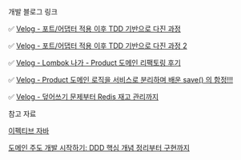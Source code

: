 개발 블로그 링크

✅ [Velog - 포트/어댑터 적용 이후 TDD 기반으로 다진 과정](https://velog.io/@bigjins/%ED%8F%AC%ED%8A%B8%EC%96%B4%EB%8C%91%ED%84%B0-%EC%A0%81%EC%9A%A9-%EC%9D%B4%ED%9B%84-%EC%84%9C%EB%B9%84%EC%8A%A4-%EB%A0%88%EC%9D%B4%EC%96%B4%EB%A5%BC-TDD-%EA%B8%B0%EB%B0%98%EC%9C%BC%EB%A1%9C-%EB%8B%A4%EC%A7%84-%EA%B3%BC%EC%A0%95)

✅ [Velog - 포트/어댑터 적용 이후 TDD 기반으로 다진 과정 2](https://velog.io/@bigjins/%ED%8F%AC%ED%8A%B8%EC%96%B4%EB%8C%91%ED%84%B0-%EC%A0%81%EC%9A%A9-%EC%9D%B4%ED%9B%84-%EC%84%9C%EB%B9%84%EC%8A%A4-%EB%A0%88%EC%9D%B4%EC%96%B4%EB%A5%BC-TDD-%EA%B8%B0%EB%B0%98%EC%9C%BC%EB%A1%9C-%EB%8B%A4%EC%A7%84-%EA%B3%BC%EC%A0%95-2)

✅ [Velog - Lombok 나가 - Product 도메인 리팩토링 후기](https://velog.io/@bigjins/Lombok-%EB%82%98%EA%B0%80-Product-%EB%8F%84%EB%A9%94%EC%9D%B8-%EB%A6%AC%ED%8C%A9%ED%86%A0%EB%A7%81-%ED%9B%84%EA%B8%B0)

✅ [Velog - Product 도메인 로직을 서비스로 분리하며 배운 save() 의 함정!!!](https://velog.io/@bigjins/TDD-%EA%B8%B0%EB%B0%98-%EC%84%9C%EB%B9%84%EC%8A%A4-%ED%99%95%EC%9E%A5%EA%B8%B0-save-%EB%AC%B8%EC%A0%9C%EB%A5%BC-%EA%B3%A0%EB%AF%BC%ED%95%98%EB%A9%B0-%EC%84%B1%EC%9E%A5%ED%95%9C-%EA%B8%B0%EB%A1%9D)

✅ [Velog - 덮어쓰기 문제부터 Redis 재고 관리까지](https://velog.io/@bigjins/%EB%8D%AE%EC%96%B4%EC%93%B0%EA%B8%B0-%EB%AC%B8%EC%A0%9C%EB%B6%80%ED%84%B0-Redis-%EC%9E%AC%EA%B3%A0-%EA%B4%80%EB%A6%AC%EA%B9%8C%EC%A7%80)

참고 자료

[이펙티브 자바](https://product.kyobobook.co.kr/detail/S000001033066)

[도메인 주도 개발 시작하기: DDD 핵심 개념 정리부터 구현까지](https://product.kyobobook.co.kr/detail/S000001810495)